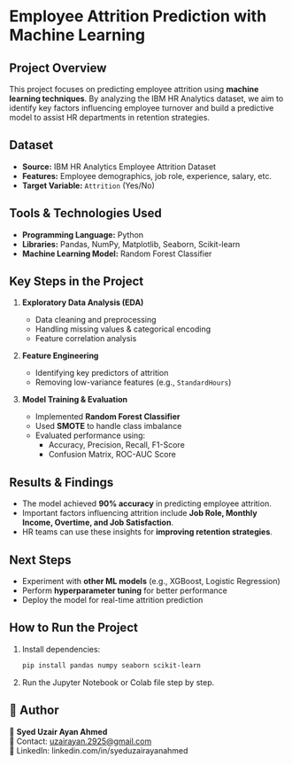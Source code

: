 # Employee Attrition Prediction with Machine Learning

##  Project Overview
This project focuses on predicting employee attrition using **machine learning techniques**. By analyzing the IBM HR Analytics dataset, we aim to identify key factors influencing employee turnover and build a predictive model to assist HR departments in retention strategies.

##  Dataset
- **Source:** IBM HR Analytics Employee Attrition Dataset
- **Features:** Employee demographics, job role, experience, salary, etc.
- **Target Variable:** `Attrition` (Yes/No)

##  Tools & Technologies Used
- **Programming Language:** Python 
- **Libraries:** Pandas, NumPy, Matplotlib, Seaborn, Scikit-learn
- **Machine Learning Model:** Random Forest Classifier

##  Key Steps in the Project
1. **Exploratory Data Analysis (EDA)**
   - Data cleaning and preprocessing
   - Handling missing values & categorical encoding
   - Feature correlation analysis

2. **Feature Engineering**
   - Identifying key predictors of attrition
   - Removing low-variance features (e.g., `StandardHours`)

3. **Model Training & Evaluation**
   - Implemented **Random Forest Classifier**
   - Used **SMOTE** to handle class imbalance
   - Evaluated performance using:
     - Accuracy, Precision, Recall, F1-Score
     - Confusion Matrix, ROC-AUC Score

##  Results & Findings
- The model achieved **90% accuracy** in predicting employee attrition.
- Important factors influencing attrition include **Job Role, Monthly Income, Overtime, and Job Satisfaction**.
- HR teams can use these insights for **improving retention strategies**.

##  Next Steps
- Experiment with **other ML models** (e.g., XGBoost, Logistic Regression)
- Perform **hyperparameter tuning** for better performance
- Deploy the model for real-time attrition prediction

##  How to Run the Project
1. Install dependencies:
   ```bash
   pip install pandas numpy seaborn scikit-learn
   ```
2. Run the Jupyter Notebook or Colab file step by step.

## 📌 Author
👤 **Syed Uzair Ayan Ahmed**  
📧 Contact: uzairayan.2925@gmail.com  
💼 LinkedIn: linkedin.com/in/syeduzairayanahmed 

